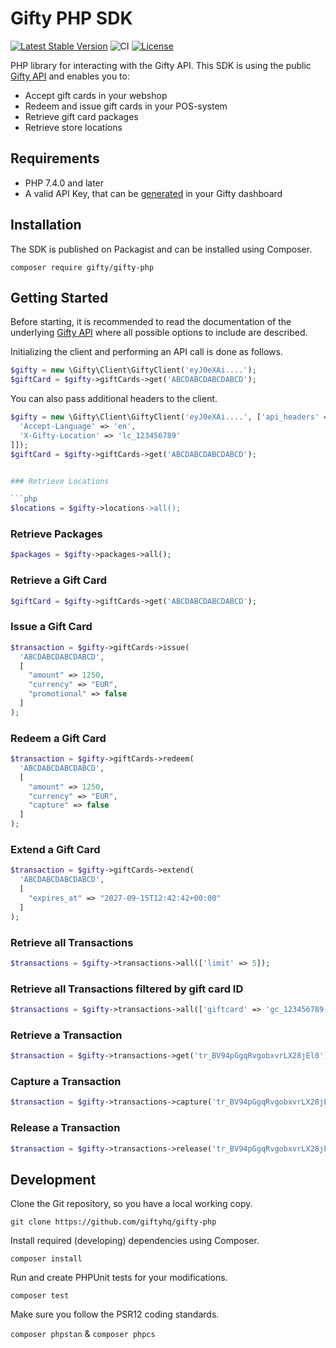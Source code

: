 # Gifty PHP SDK
[![Latest Stable Version](https://poser.pugx.org/gifty/gifty-php/v)](//packagist.org/packages/gifty/gifty-php)
![CI](https://github.com/giftyhq/gifty-php/workflows/CI/badge.svg?branch=master)
[![License](https://poser.pugx.org/gifty/gifty-php/license)](//packagist.org/packages/gifty/gifty-php)

PHP library for interacting with the Gifty API. This SDK is using the public [Gifty API](https://docs.gifty.nl/api) and enables you to:
- Accept gift cards in your webshop
- Redeem and issue gift cards in your POS-system
- Retrieve gift card packages
- Retrieve store locations

## Requirements
- PHP 7.4.0 and later
- A valid API Key, that can be [generated](https://dashboard.gifty.nl/settings/company/developers) in your Gifty dashboard

## Installation
The SDK is published on Packagist and can be installed using Composer.

`composer require gifty/gifty-php`

## Getting Started
Before starting, it is recommended to read the documentation of the underlying [Gifty API](https://docs.gifty.nl/api) where all possible options to include are described.

Initializing the client and performing an API call is done as follows.

```php
$gifty = new \Gifty\Client\GiftyClient('eyJ0eXAi....');
$giftCard = $gifty->giftCards->get('ABCDABCDABCDABCD');
```

You can also pass additional headers to the client.

```php
$gifty = new \Gifty\Client\GiftyClient('eyJ0eXAi....', ['api_headers' => [
  'Accept-Language' => 'en',
  'X-Gifty-Location' => 'lc_123456789'
]]);
$giftCard = $gifty->giftCards->get('ABCDABCDABCDABCD');
```

```php

### Retrieve Locations

```php
$locations = $gifty->locations->all();
```

### Retrieve Packages

```php
$packages = $gifty->packages->all();
```

### Retrieve a Gift Card

```php
$giftCard = $gifty->giftCards->get('ABCDABCDABCDABCD');
```

### Issue a Gift Card

```php
$transaction = $gifty->giftCards->issue(
  'ABCDABCDABCDABCD',
  [
    "amount" => 1250,
    "currency" => "EUR",
    "promotional" => false
  ]
);
```

### Redeem a Gift Card

```php
$transaction = $gifty->giftCards->redeem(
  'ABCDABCDABCDABCD',
  [
    "amount" => 1250,
    "currency" => "EUR",
    "capture" => false
  ]
);
```

### Extend a Gift Card

```php
$transaction = $gifty->giftCards->extend(
  'ABCDABCDABCDABCD',
  [
    "expires_at" => "2027-09-15T12:42:42+00:00"
  ]
);
```

### Retrieve all Transactions

```php
$transactions = $gifty->transactions->all(['limit' => 5]);
```

### Retrieve all Transactions filtered by gift card ID

```php
$transactions = $gifty->transactions->all(['giftcard' => 'gc_123456789']);
```

### Retrieve a Transaction

```php
$transaction = $gifty->transactions->get('tr_BV94pGgqRvgobxvrLX28jEl0');
```

### Capture a Transaction

```php
$transaction = $gifty->transactions->capture('tr_BV94pGgqRvgobxvrLX28jEl0');
```


### Release a Transaction

```php
$transaction = $gifty->transactions->release('tr_BV94pGgqRvgobxvrLX28jEl0');
```

## Development
Clone the Git repository, so you have a local working copy.

`git clone https://github.com/giftyhq/gifty-php`

Install required (developing) dependencies using Composer.

`composer install`

Run and create PHPUnit tests for your modifications.

`composer test`

Make sure you follow the PSR12 coding standards.

`composer phpstan` & `composer phpcs`
